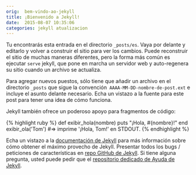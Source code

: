 ```yaml
---
orig:  bem-vindo-ao-jekyll
title: ¡Bienvenido a Jekyll!
date:  2015-08-07 10:35:06
categories: jekyll atualizacion
---
```

Tu encontrarás esta entrada en el directorio `_posts/es`.  Vaya por
delante y editarlo y volver a construir el sitio para ver los cambios.
Puede reconstruir el sitio de muchas maneras diferentes, pero la forma
más común es ejecutar `serve` jekyll, que pone en marcha un servidor
web y auto-regenera su sitio cuando un archivo se actualiza.

Para agregar nuevos puestos, sólo tiene que añadir un
archivo en el directorio `_posts` que sigue la convención`
AAAA-MM-DD-nombre-de-post.ext` e incluye el asunto delante necesario.
Echa un vistazo a la fuente para este post para tener una idea de cómo
funciona.

Jekyll también ofrece un poderoso apoyo para fragmentos de código:

{% highlight ruby %}
def exibir_hola(nombre)
  puts "¡Hola, #{nombre}!"
end
exibir_ola('Tom')
#=> imprime '¡Hola, Tom!' en STDOUT.
{% endhighlight %}

Echa un vistazo a la [documentación de Jekyll][jekyll] para más
información sobre cómo obtener el máximo provecho de Jekyll.
Presentar todos los bugs / peticiones de características en [repo GitHub
de Jekyll][jekyll-gh].  Si tiene alguna pregunta, usted puede pedir que el
[repositorio dedicado de Ayuda de Jekyll][jekyll-help].

[jekyll]:      http://jekyllrb.com
[jekyll-gh]:   https://github.com/jekyll/jekyll
[jekyll-help]: https://github.com/jekyll/jekyll-help
